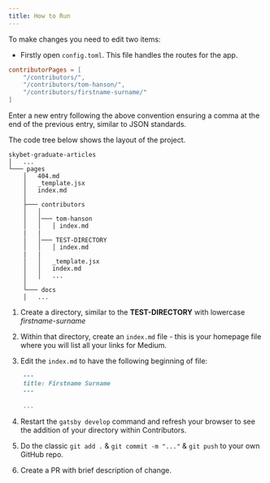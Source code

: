```yaml
---
title: How to Run
---
```


To make changes you need to edit two items:
- Firstly open `config.toml`. This file handles the routes for the app. 

```toml
contributorPages = [
	"/contributors/",
	"/contributors/tom-hanson/",
	"/contributors/firstname-surname/"
]
```
Enter a new entry following the above convention ensuring a comma at the end of the previous entry, similar to JSON standards.

The code tree below shows the layout of the project. 

```
skybet-graduate-articles
│   ...   
└─── pages
    │   404.md
    │   _template.jsx
    │   index.md    
    │
    ├─── contributors
    │   │    
    │   │─── tom-hanson
    │   │   │ index.md    
    |	|
    │   │─── TEST-DIRECTORY
    │   │   │ index.md    
    |	|        
    │   │   _template.jsx
    │   │   index.md   
    │   │   ...
    │
    └─── docs
    │   ...
```

1. Create a directory, similar to the **TEST-DIRECTORY** with lowercase *firstname-surname*
2. Within that directory, create an `index.md` file - this is your homepage file where you will list all your links for Medium.

3. Edit the `index.md` to have the following beginning of file:

```markdown
	---
	title: Firstname Surname
	---

	...
```

4. Restart the `gatsby develop` command and refresh your browser to see the addition of your directory within Contributors.

5. Do the classic `git add .` & `git commit -m "..."` & `git push` to your own GitHub repo.

6. Create a PR with brief description of change.